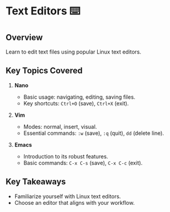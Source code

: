# Text Editors ⌨️

## Overview
Learn to edit text files using popular Linux text editors.

## Key Topics Covered
1. **Nano**
   - Basic usage: navigating, editing, saving files.
   - Key shortcuts: `Ctrl+O` (save), `Ctrl+X` (exit).

2. **Vim**
   - Modes: normal, insert, visual.
   - Essential commands: `:w` (save), `:q` (quit), `dd` (delete line).

3. **Emacs**
   - Introduction to its robust features.
   - Basic commands: `C-x C-s` (save), `C-x C-c` (exit).

## Key Takeaways
- Familiarize yourself with Linux text editors.
- Choose an editor that aligns with your workflow.
